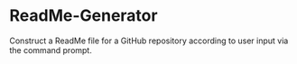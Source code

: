 # ReadMe-Generator

Construct a ReadMe file for a GitHub repository according to user input via the command prompt. 